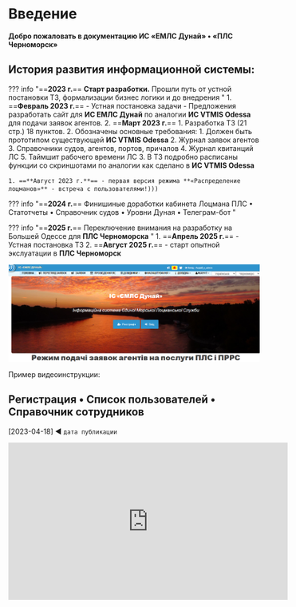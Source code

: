 # Введение

**Добро пожаловать в документацию ИС «ЕМЛС Дунай» • «ПЛС Черноморск»**

## История развития информационной системы:
??? info "==**2023 г.**== **Старт разработки.** Прошли путь от устной постановки ТЗ, формализации бизнес логики и до внедрения  "
    1. ==**Февраль 2023 г.**== 
       - Устная постановка задачи
       - Предложения разработать сайт для **ИС ЕМЛС Дунай** по аналогии **ИС VTMIS Odessa** для подачи заявок агентов.
    2. ==**Март 2023 г.**== 
       1. Разработка ТЗ (21 стр.) 18 пунктов.
       2. Обозначены основные требования:
          1. Должен быть прототипом существующей **ИС VTMIS Odessa**
          2. Журнал заявок агентов
          3. Справочники судов, агентов, портов, причалов
          4. Журнал квитанций ЛС
          5. Таймшит рабочего времени ЛС
       3. В ТЗ подробно расписаны функции со скриншотами по аналогии как сделано в **ИС VTMIS Odessa**

    1. ==**Август 2023 г.**== - первая версия режима **«Распределение лоцманов»** - встреча с пользователями!)))

??? info "==**2024 г.**== Финишиные доработки кабинета Лоцмана ПЛС • Статотчеты • Справочник судов • Уровни Дуная • Телеграм-бот  "

??? info "==**2025 г.**== Переключение внимания на разработку на Большей Одессе для **ПЛС Черноморска**  "
    1. ==**Апрель 2025 г.**== - Устная постановка ТЗ
    2. ==**Август 2025 г.**== - старт опытной экслуатации в **ПЛС Черноморск**

![Скриншот главной страницы сайта](images/home.png)

Пример видеоинструкции:
## Регистрация • Список пользователей • Справочник сотрудников
[2023-04-18] ◄ `дата публикации`
<iframe width="560" height="315" src="https://www.youtube.com/embed/DF62pfl90vY" frameborder="0" allowfullscreen></iframe>
